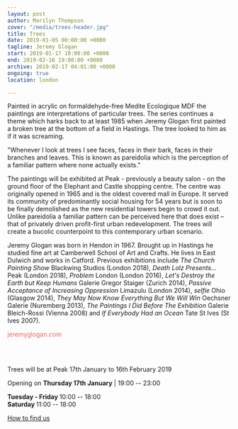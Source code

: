 ```yaml
---
layout: post
author: Marilyn Thompson
cover: "/media/trees-header.jpg"
title: Trees
date: 2019-01-05 00:00:00 +0000
tagline: Jeremy Glogan
start: 2019-01-17 10:00:00 +0000
end: 2019-02-16 19:00:00 +0000
archive: 2019-02-17 04:01:00 +0000
ongoing: true
location: london

---
```

<p>Painted in acrylic on formaldehyde-free Medite Ecologique MDF the paintings are interpretations of particular trees. The series continues a theme which harks back to at least 1985 when Jeremy Glogan first painted a broken tree at the bottom of a field in Hastings. The tree looked to him as if it was screaming.</p>
								
<p>"Whenever I look at trees I see faces, faces in their bark, faces in their branches and leaves. This is known as pareidolia which is the perception of a familiar pattern where none actually exists."</p>

<p>The paintings will be exhibited at Peak - previously a beauty salon - on the ground floor of the Elephant and Castle shopping centre. The centre was originally opened in 1965 and is the oldest covered mall in Europe. It served its community of predominantly social housing for 54 years but is soon to be finally demolished as the new residential towers begin to crowd it out. Unlike pareidolia a familiar pattern can be perceived here that does exist – that of privately driven profit-first urban redevelopment. The trees will create a bucolic counterpoint to this contemporary urban scenario.</p>

<p>Jeremy Glogan was born in Hendon in 1967. Brought up in Hastings he studied fine art at Camberwell School of Art and Crafts. He lives in East Dulwich and works in Catford. Previous exhibitions include <i>The Church Painting Show</i> Blackwing Studios (London 2018), <i>Death Lolz Presents…</i> Peak (London 2018), <i>Problem</i> London (London 2016), <i>Let's Destroy the Earth but Keep Humans</i> Galerie Gregor Staiger (Zurich 2014), <i>Passive Acceptance of Increasing Oppression</i> Limazulu (London 2014), <i>selfie</i> Ohio (Glasgow 2014), <i>They May Now Know Everything But We Will Win</i> Oechsner Galerie (Nuremberg 2013), <i>The Paintings I Did Before The Exhibition</i>  Galerie Bleich-Rossi (Vienna 2008) and <i>If Everybody Had an Ocean</i> Tate St Ives (St Ives 2007).</p>

<p><a href="http://www.jeremyglogan.com" style="color: #EC655E; text-decoration: none;">jeremyglogan.com</a></p>

<br /><br />

<p>Trees will be at Peak 17th January to 16th February 2019 </p>
<p>Opening on <b>Thursday 17th January</b> | 19:00 -- 23:00</p>

<p><b>Tuesday - Friday </b>10:00 -- 18:00<br />
<b>Saturday </b>11:00 -- 18:00 <br />


<p><a href="http://www.peak-art.org/contact">How to find us</a></p>